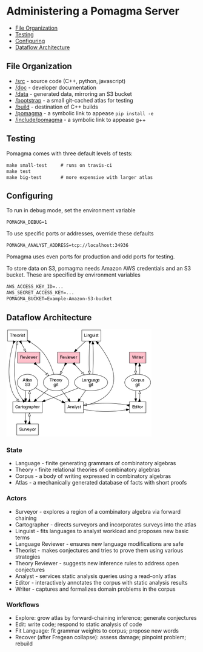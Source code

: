 # Administering a Pomagma Server

* [File Organization](#files)
* [Testing](#testing)
* [Configuring](#configuring)
* [Dataflow Architecture](#dataflow)

## File Organization <a name="files"/>

- [/src](/src) - source code (C++, python, javascript)
- [/doc](/doc) - developer documentation
- [/data](/data) - generated data, mirroring an S3 bucket
- [/bootstrap](/bootstrap) - a small git-cached atlas for testing
- [/build](/build) - destination of C++ builds
- [/pomagma](/pomagma) - a symbolic link to appease `pip install -e`
- [/include/pomagma](/include/pomagma) - a symbolic link to appease g++

## Testing <a name="testing"/>

Pomagma comes with three default levels of tests:

    make small-test     # runs on travis-ci
    make test
    make big-test       # more expensive with larger atlas

## Configuring <a name="configuring"/>

To run in debug mode, set the environment variable

    POMAGMA_DEBUG=1

To use specific ports or addresses, override these defaults

    POMAGMA_ANALYST_ADDRESS=tcp://localhost:34936

Pomagma uses even ports for production and odd ports for testing.

To store data on S3, pomagma needs Amazon AWS credentials and an S3 bucket.
These are specified by environment variables

    AWS_ACCESS_KEY_ID=...
    AWS_SECRET_ACCESS_KEY=...
    POMAGMA_BUCKET=Example-Amazon-S3-bucket

## Dataflow Architecture <a name="dataflow"/>

![Architecture](/doc/architecture.png)

### State

- Language - finite generating grammars of combinatory algebras
- Theory - finite relational theories of combinatory algebras
- Corpus - a body of writing expressed in combinatory algebras
- Atlas - a mechanically generated database of facts with short proofs

### Actors

- Surveyor - explores a region of a combinatory algebra via forward chaining
- Cartographer - directs surveyors and incorporates surveys into the atlas
- Linguist - fits languages to analyst workload and proposes new basic terms
- Language Reviewer - ensures new language modifications are safe
- Theorist - makes conjectures and tries to prove them using various strategies
- Theory Reviewer - suggests new inference rules to address open conjectures
- Analyst - services static analysis queries using a read-only atlas
- Editor - interactively annotates the corpus with static analysis results
- Writer - captures and formalizes domain problems in the corpus

### Workflows

- Explore: grow atlas by forward-chaining inference; generate conjectures
- Edit: write code; respond to static analysis of code
- Fit Language: fit grammar weights to corpus; propose new words
- Recover (after Fregean collapse): assess damage; pinpoint problem; rebuild
